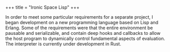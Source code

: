 +++
title = "Ironic Space Lisp"
+++

In order to meet some particular requirements for a separate project, I began
development on a new programming language based on Lisp and Erlang. Some of the
requirements were that the entire environment be pausable and serializable, and
contain deep hooks and callbacks to allow the host program to dynamically
control fundamental aspects of evaluation. The interpreter is currently under
development in Rust.
